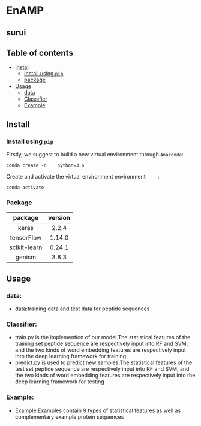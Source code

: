 # EnAMP
## surui 

## Table of contents
* [Install](#Install)
	* [Install using `pip`](#Install)
	* [package](#Package)
* [Usage](#Usage)
  	* [data](#data)
	* [Classifier](#Classifier)
	* [Example](#Example)
## Install
### Install using `pip`

Firstly, we suggest to build a new virtual environment through `Anaconda`:
```
conda create -n    python=3.6
```
Create and activate the virtual environment environment `    `:
```
conda activate  
```
### Package
| package | version |
| :----: | :----: |
| keras  | 2.2.4 |
| tensorFlow | 1.14.0 |
| scikit-learn | 0.24.1 |
| genism | 3.8.3 |
## Usage
### data:
  * data:training data and test data for peptide sequences
### Classifier:
  * train.py is the implemention of our model.The statistical features of the training set peptide sequence are respectively input into RF and SVM, and the two kinds of word embedding features are respectively input into the deep learning framework for training
  * predict.py is used to predict new samples.The statistical features of the test set peptide sequence are respectively input into RF and SVM, and the two kinds of word embedding features are respectively input into the deep learning framework for testing
### Example:
  * Example:Examples contain 9 types of statistical features as well as complementary example protein sequences
